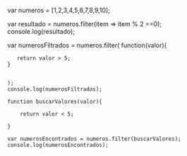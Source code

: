 var numeros = [1,2,3,4,5,6,7,8,9,10];

var resultado = numeros.filter(item => item % 2 ==0);
console.log(resultado); 

var numerosFiltrados = numeros.filter(
    function(valor){
        
       return valor > 5;
    }
    
    
    );
    console.log(numerosFiltrados); 
    
    function buscarValores(valor){
        
        return valor < 5;
        
    }
    
    var numerosEncontrados = numeros.filter(buscarValores);
    console.log(numerosEncontrados);
